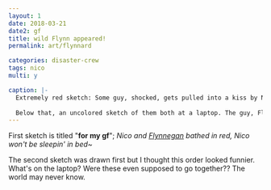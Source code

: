 ```yaml
---
layout: 1
date: 2018-03-21
date2: gf
title: wild Flynn appeared!
permalink: art/flynnard

categories: disaster-crew
tags: nico
multi: y

caption: |-
  Extremely red sketch: Some guy, shocked, gets pulled into a kiss by Nico, who's glaring defiantly at the viewer with a little smirk. His free hand is flipping the bird.
  
  Below that, an uncolored sketch of them both at a laptop. The guy, Flynn, looks like he's about to have a heart attack; Nico, however, slams the table and cackles.
---
```

First sketch is titled "<b>for my gf</b>"; <i>Nico and [Flynnegan](https://a-flyleaf.github.io/shriblets/2019-05-wiki/#current) bathed in red, Nico won't be sleepin' in bed~</i>

The second sketch was drawn first but I thought this order looked funnier. What's on the laptop? Were these even supposed to go together?? The world may never know.